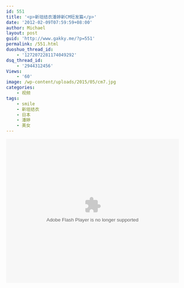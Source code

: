 ```yaml
---
id: 551
title: '<p>新垣结衣潘婷新CM短发篇</p>'
date: '2012-02-09T07:59:59+08:00'
author: Michael
layout: post
guid: 'http://www.gakky.me/?p=551'
permalink: /551.html
duoshuo_thread_id:
    - '1272072281174049292'
dsq_thread_id:
    - '2944312456'
Views:
    - '60'
image: /wp-content/uploads/2015/05/cm7.jpg
categories:
    - 视频
tags:
    - smile
    - 新垣结衣
    - 日本
    - 潘婷
    - 美女
---
```


<object height="394" width="473"><param name="allowscriptaccess" value="sameDomain"></param><param name="wmode" value="transparent"></param><param name="movie" value="http://player.youku.com/player.php/sid/XMzUwNDg5Mjc2/v.swf"></param><param name="allowfullscreen" value="true"></param><embed allowfullscreen="true" allowscriptaccess="sameDomain" height="394" src="http://player.youku.com/player.php/sid/XMzUwNDg5Mjc2/v.swf" type="application/x-shockwave-flash" width="473" wmode="transparent"></embed></object>